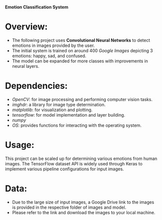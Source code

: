 **Emotion Classification System**

# Overview:
  - The following project uses **Convolutional Neural Networks** to detect emotions in images provided by the user.
  - The initial system is trained on around 400 *Google Images* depicting 3 emotions: happy, sad, and confused.
  - The model can be expanded for more classes with improvements in neural layers.

# Dependencies:
  - *OpenCV*: for image processing and performing computer vision tasks.
  - *imghdr*: a library for image type determination.
  - *matplotlib*: for visualization and plotting.
  - *tensorflow*: for model implementation and layer building.
  - *numpy*
  - *OS*: provides functions for interacting with the operating system.

# Usage:
  This project can be scaled up for determining various emotions from human images. The TensorFlow dataset API is widely used through Keras to implement various pipeline configurations for input images.

# Data:
  - Due to the large size of input images, a Google Drive link to the images is provided in the respective folder of images and model.
  - Please refer to the link and download the images to your local machine.
